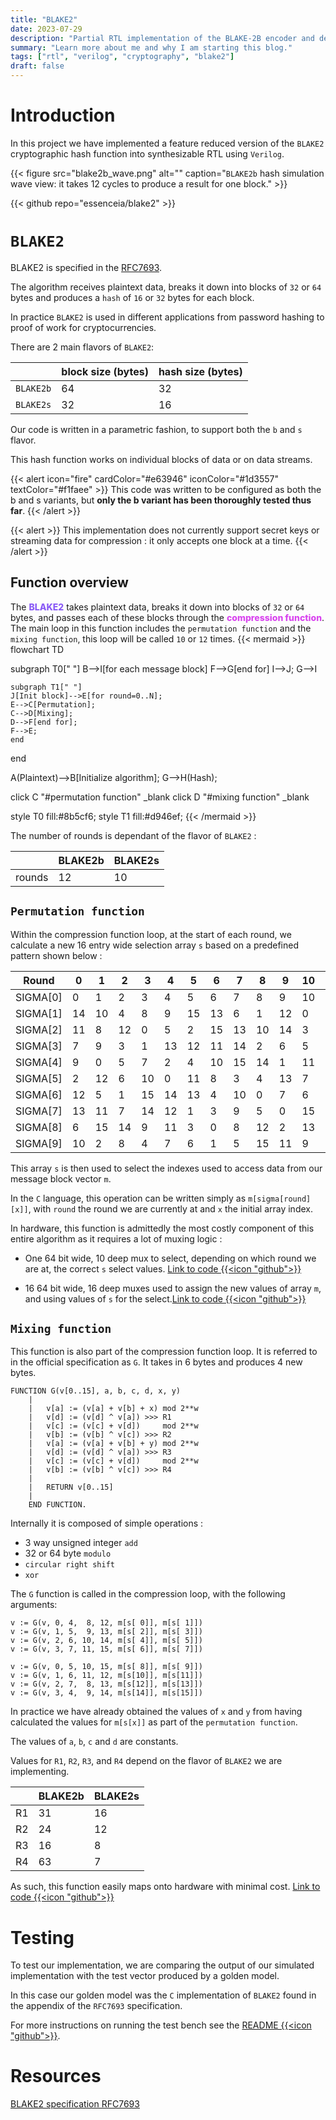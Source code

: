 ```yaml
---
title: "BLAKE2"
date: 2023-07-29
description: "Partial RTL implementation of the BLAKE-2B encoder and decoder."
summary: "Learn more about me and why I am starting this blog."
tags: ["rtl", "verilog", "cryptography", "blake2"]
draft: false
---
```

# Introduction

In this project we have implemented a feature reduced version of the `BLAKE2` cryptographic hash function into
synthesizable RTL using `Verilog`.

{{< figure
    src="blake2b_wave.png"
    alt=""
    caption="`BLAKE2b` hash simulation wave view: it takes 12 cycles to produce a result for one block."
    >}}

{{< github repo="essenceia/blake2" >}}


# `BLAKE2`


BLAKE2 is specified in the [RFC7693](https://tools.ietf.org/html/rfc7693).

The algorithm receives plaintext data, breaks it down into blocks of `32` or `64` bytes 
and produces a `hash` of `16` or `32` bytes for each block. 

In practice `BLAKE2` is used in different applications from password hashing to proof of work
for cryptocurrencies.

There are 2 main flavors of `BLAKE2`:


|  | block size (bytes) | hash size (bytes) |
| ------ | --------------------------- | ------------------- |
| `BLAKE2b` | 64 | 32 | 
| `BLAKE2s` |  32 | 16 | 


Our code is written in a parametric fashion, to support both the `b` and `s` flavor.

This hash function works on individual blocks of data or on data streams.

{{< alert icon="fire" cardColor="#e63946" iconColor="#1d3557" textColor="#f1faee" >}}
This code was written to be configured as both the
b and s variants, but **only the b variant has been thoroughly tested thus far**.
{{< /alert >}}

{{< alert >}}
This implementation does not currently support secret keys or streaming data for compression : it
only accepts one block at a time.
{{< /alert >}}

## Function overview

The
<span style="color:#8b5cf6; font-weight: 800;">BLAKE2</span> 
takes plaintext data, breaks it down into blocks of `32` or `64` bytes,
and passes each of these blocks through the 
<span style="color:#d946ef; font-weight: 800;">compression function</span>.
The main loop in this function includes the `permutation function` and the `mixing function`, this
loop will be called `10` or `12` times. 
{{< mermaid >}}
flowchart TD


subgraph T0[" "]
B-->I[for each message block]
F-->G[end for]
I-->J;
G-->I

    subgraph T1[" "]
    J[Init block]-->E[for round=0..N];
    E-->C[Permutation];
    C-->D[Mixing];
    D-->F[end for];
    F-->E;
    end

end

A(Plaintext)-->B[Initialize algorithm];
G-->H(Hash);

click C "#permutation function" _blank
click D "#mixing function" _blank

style T0 fill:#8b5cf6; 
style T1 fill:#d946ef;
{{< /mermaid >}}

The number of rounds is dependant of the flavor of `BLAKE2` :

|      | BLAKE2b | BLAKE2s|
|----- | --------|-----   |
| rounds  | 12 | 10 |

 
## `Permutation function`

Within the compression function loop, at the start of each round, we calculate a new 16 entry wide selection array `s`
based on a predefined pattern shown below :

|  Round    |  0|  1|  2|  3|  4|  5|  6|  7|  8|  9| 10| 11| 12| 13| 14| 15 |
| ----------|---|---|---|---|---|---|---|---|---|---|---|---|---|---|---|----|
|  SIGMA[0] |  0|  1|  2|  3|  4|  5|  6|  7|  8|  9| 10| 11| 12| 13| 14| 15 |
|  SIGMA[1] | 14| 10|  4|  8|  9| 15| 13|  6|  1| 12|  0|  2| 11|  7|  5|  3 |
|  SIGMA[2] | 11|  8| 12|  0|  5|  2| 15| 13| 10| 14|  3|  6|  7|  1|  9|  4 |
|  SIGMA[3] |  7|  9|  3|  1| 13| 12| 11| 14|  2|  6|  5| 10|  4|  0| 15|  8 |
|  SIGMA[4] |  9|  0|  5|  7|  2|  4| 10| 15| 14|  1| 11| 12|  6|  8|  3| 13 |
|  SIGMA[5] |  2| 12|  6| 10|  0| 11|  8|  3|  4| 13|  7|  5| 15| 14|  1|  9 |
|  SIGMA[6] | 12|  5|  1| 15| 14| 13|  4| 10|  0|  7|  6|  3|  9|  2|  8| 11 |
|  SIGMA[7] | 13| 11|  7| 14| 12|  1|  3|  9|  5|  0| 15|  4|  8|  6|  2| 10 |
|  SIGMA[8] |  6| 15| 14|  9| 11|  3|  0|  8| 12|  2| 13|  7|  1|  4| 10|  5 |
|  SIGMA[9] | 10|  2|  8|  4|  7|  6|  1|  5| 15| 11|  9| 14|  3| 12| 13|  0 |

This array `s` is then used to select the indexes used to access data from our
message block vector `m`.

In the `C` language, this operation can be written simply as `m[sigma[round][x]]`, with `round` the
round we are currently at and `x` the initial array index.


In hardware, this function is admittedly the most costly component of this entire algorithm
as it requires a lot of muxing logic : 

- One 64 bit wide, 10 deep mux to select, depending on which round we are at, the correct `s` select values. [Link to code {{<icon "github">}}](https://github.com/Essenceia/Blake2/blob/46764d1882debe8f61166b7c65b51d4fee945ae4/blake2.v#L183-L201)

- 16 64 bit wide, 16 deep muxes used to assign the new values of array `m`, and using values of `s` for the select.[Link to code {{<icon "github">}}](https://github.com/Essenceia/Blake2/blob/46764d1882debe8f61166b7c65b51d4fee945ae4/blake2.v#L217-L242) 

## `Mixing function`

This function is also part of the compression function loop.
It is referred to in the official
specification as `G`. It takes in 6 bytes and produces 4 new bytes.

```
FUNCTION G(v[0..15], a, b, c, d, x, y)
    |
    |   v[a] := (v[a] + v[b] + x) mod 2**w
    |   v[d] := (v[d] ^ v[a]) >>> R1
    |   v[c] := (v[c] + v[d])     mod 2**w
    |   v[b] := (v[b] ^ v[c]) >>> R2
    |   v[a] := (v[a] + v[b] + y) mod 2**w
    |   v[d] := (v[d] ^ v[a]) >>> R3
    |   v[c] := (v[c] + v[d])     mod 2**w
    |   v[b] := (v[b] ^ v[c]) >>> R4
    |
    |   RETURN v[0..15]
    |
    END FUNCTION.
```

Internally it is composed of simple operations :
- 3 way unsigned integer `add`
- 32 or 64 byte `modulo` 
- `circular right shift`
- `xor`

The `G` function is called in the compression loop, with the following arguments:
```
v := G(v, 0, 4,  8, 12, m[s[ 0]], m[s[ 1]])
v := G(v, 1, 5,  9, 13, m[s[ 2]], m[s[ 3]])
v := G(v, 2, 6, 10, 14, m[s[ 4]], m[s[ 5]])
v := G(v, 3, 7, 11, 15, m[s[ 6]], m[s[ 7]])

v := G(v, 0, 5, 10, 15, m[s[ 8]], m[s[ 9]])
v := G(v, 1, 6, 11, 12, m[s[10]], m[s[11]])
v := G(v, 2, 7,  8, 13, m[s[12]], m[s[13]])
v := G(v, 3, 4,  9, 14, m[s[14]], m[s[15]])
```


In practice we have already obtained the values of `x` and `y` from having calculated the values 
for `m[s[x]]` as part of the `permutation function`. 

The values of `a`, `b`, `c` and `d` are constants.

Values for `R1`, `R2`, `R3`, and `R4` depend on the flavor of `BLAKE2` we are implementing.

|      | BLAKE2b | BLAKE2s|
|----- | --------|-----   |
| R1   | 31 | 16 |
| R2   | 24 | 12 |
| R3   | 16 | 8 |
| R4   | 63 | 7 |

As such, this function easily maps onto hardware with minimal cost.
[Link to code {{<icon "github">}}](https://github.com/Essenceia/Blake2/blob/46764d1882debe8f61166b7c65b51d4fee945ae4/blake2.v#L276-L383)

# Testing

To test our implementation, we are comparing the output of our simulated implementation 
with the test vector produced by a golden model.

In this case our golden model was the `C`
implementation of `BLAKE2` found in the appendix of the `RFC7693` specification.

For more instructions on running the test bench see the [README {{<icon "github">}}](https://github.com/Essenceia/Blake2/blob/46764d1882debe8f61166b7c65b51d4fee945ae4/blake2.v#L276-L383).

# Resources 

[BLAKE2 specification RFC7693](https://www.rfc-editor.org/rfc/rfc7693)
